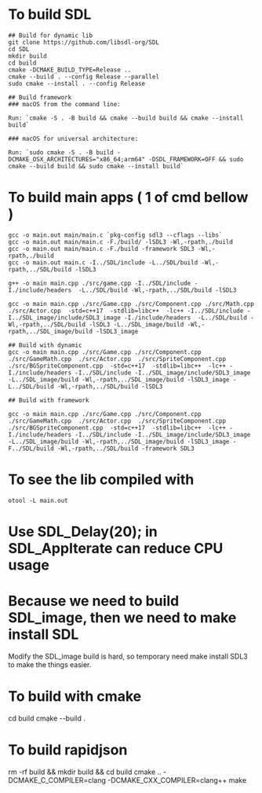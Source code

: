 # To build SDL
    ## Build for dynamic lib
    git clone https://github.com/libsdl-org/SDL
    cd SDL
    mkdir build
    cd build
    cmake -DCMAKE_BUILD_TYPE=Release ..
    cmake --build . --config Release --parallel  
    sudo cmake --install . --config Release

    ## Build framework 
    ### macOS from the command line:

    Run: `cmake -S . -B build && cmake --build build && cmake --install build`

    ### macOS for universal architecture:

    Run: `sudo cmake -S . -B build -DCMAKE_OSX_ARCHITECTURES="x86_64;arm64" -DSDL_FRAMEWORK=OFF && sudo cmake --build build && sudo cmake --install build`

# To build main apps ( 1 of cmd bellow )
    gcc -o main.out main/main.c `pkg-config sdl3 --cflags --libs`
    gcc -o main.out main/main.c -F./build/ -lSDL3 -Wl,-rpath,./build
    gcc -o main.out main/main.c -F./build -framework SDL3 -Wl,-rpath,./build
    gcc -o main.out main.c -I../SDL/include -L../SDL/build -Wl,-rpath,../SDL/build -lSDL3

    g++ -o main main.cpp ./src/game.cpp -I../SDL/include -I./include/headers  -L../SDL/build -Wl,-rpath,../SDL/build -lSDL3

    gcc -o main main.cpp ./src/Game.cpp ./src/Component.cpp ./src/Math.cpp  ./src/Actor.cpp  -std=c++17  -stdlib=libc++  -lc++ -I../SDL/include -I../SDL_image/include/SDL3_image -I./include/headers  -L../SDL/build -Wl,-rpath,../SDL/build -lSDL3 -L../SDL_image/build -Wl,-rpath,../SDL_image/build -lSDL3_image 

    ## Build with dynamic 
    gcc -o main main.cpp ./src/Game.cpp ./src/Component.cpp ./src/GameMath.cpp  ./src/Actor.cpp  ./src/SpriteComponent.cpp ./src/BGSpriteComponent.cpp  -std=c++17  -stdlib=libc++  -lc++ -I./include/headers -I../SDL/include -I../SDL_image/include/SDL3_image -L../SDL_image/build -Wl,-rpath,../SDL_image/build -lSDL3_image -L../SDL/build -Wl,-rpath,../SDL/build -lSDL3 

    ## Build with framework

    gcc -o main main.cpp ./src/Game.cpp ./src/Component.cpp ./src/GameMath.cpp  ./src/Actor.cpp  ./src/SpriteComponent.cpp ./src/BGSpriteComponent.cpp  -std=c++17  -stdlib=libc++  -lc++ -I./include/headers -I../SDL/include -I../SDL_image/include/SDL3_image -L../SDL_image/build -Wl,-rpath,../SDL_image/build -lSDL3_image -F../SDL/build -Wl,-rpath,../SDL/build -framework SDL3

# To see the lib compiled with 
    otool -L main.out

# Use SDL_Delay(20); in SDL_AppIterate can reduce CPU usage   

# Because we need to build SDL_image, then we need to make install SDL
Modify the SDL_image build is hard, so temporary need make install SDL3 to make the things easier.

# To build with cmake
cd build
cmake --build .

# To build rapidjson 
rm -rf build && mkdir build && cd build
cmake .. -DCMAKE_C_COMPILER=clang -DCMAKE_CXX_COMPILER=clang++
make